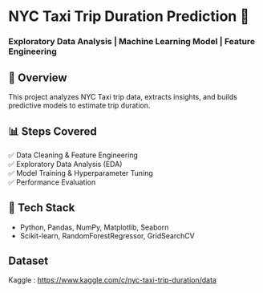 # NYC Taxi Trip Duration Prediction 🚖  
### Exploratory Data Analysis | Machine Learning Model | Feature Engineering  

## 📌 Overview  
This project analyzes NYC Taxi trip data, extracts insights, and builds predictive models to estimate trip duration.  

## 📊 Steps Covered  
✅ Data Cleaning & Feature Engineering  
✅ Exploratory Data Analysis (EDA)  
✅ Model Training & Hyperparameter Tuning  
✅ Performance Evaluation  

## 🔧 Tech Stack  
- Python, Pandas, NumPy, Matplotlib, Seaborn  
- Scikit-learn, RandomForestRegressor, GridSearchCV  

## Dataset
Kaggle : https://www.kaggle.com/c/nyc-taxi-trip-duration/data
